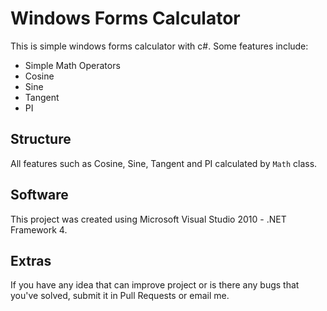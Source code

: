 # Windows Forms Calculator
This is simple windows forms calculator with c#.
Some features include:
* Simple Math Operators
* Cosine
* Sine
* Tangent
* PI
## Structure
All features such as Cosine, Sine, Tangent and PI calculated by `Math` class.
## Software
This project was created using Microsoft Visual Studio 2010 - .NET Framework 4.
## Extras
If you have any idea that can improve project or is there any bugs that you've solved,
submit it in Pull Requests or email me.  
